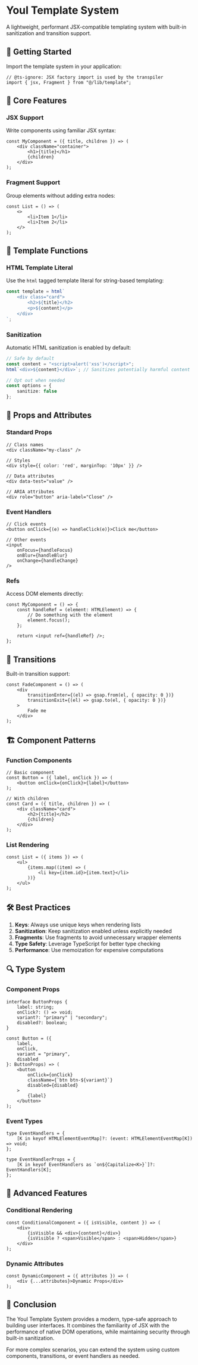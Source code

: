 # YouI Template System

A lightweight, performant JSX-compatible templating system with built-in sanitization and transition support.

## 🚀 Getting Started

Import the template system in your application:

```tsx
// @ts-ignore: JSX factory import is used by the transpiler
import { jsx, Fragment } from "@/lib/template";
```

## 🎯 Core Features

### JSX Support

Write components using familiar JSX syntax:

```tsx
const MyComponent = ({ title, children }) => (
    <div className="container">
        <h1>{title}</h1>
        {children}
    </div>
);
```

### Fragment Support

Group elements without adding extra nodes:

```tsx
const List = () => (
    <>
        <li>Item 1</li>
        <li>Item 2</li>
    </>
);
```

## 🔧 Template Functions

### HTML Template Literal

Use the `html` tagged template literal for string-based templating:

```ts
const template = html`
    <div class="card">
        <h2>${title}</h2>
        <p>${content}</p>
    </div>
`;
```

### Sanitization

Automatic HTML sanitization is enabled by default:

```ts
// Safe by default
const content = "<script>alert('xss')</script>";
html`<div>${content}</div>`; // Sanitizes potentially harmful content

// Opt out when needed
const options = {
    sanitize: false
};
```

## 🎨 Props and Attributes

### Standard Props

```tsx
// Class names
<div className="my-class" />

// Styles
<div style={{ color: 'red', marginTop: '10px' }} />

// Data attributes
<div data-test="value" />

// ARIA attributes
<div role="button" aria-label="Close" />
```

### Event Handlers

```tsx
// Click events
<button onClick={(e) => handleClick(e)}>Click me</button>

// Other events
<input
    onFocus={handleFocus}
    onBlur={handleBlur}
    onChange={handleChange}
/>
```

### Refs

Access DOM elements directly:

```tsx
const MyComponent = () => {
    const handleRef = (element: HTMLElement) => {
        // Do something with the element
        element.focus();
    };

    return <input ref={handleRef} />;
};
```

## 🔄 Transitions

Built-in transition support:

```tsx
const FadeComponent = () => (
    <div
        transitionEnter={(el) => gsap.from(el, { opacity: 0 })}
        transitionExit={(el) => gsap.to(el, { opacity: 0 })}
    >
        Fade me
    </div>
);
```

## 🏗️ Component Patterns

### Function Components

```tsx
// Basic component
const Button = ({ label, onClick }) => (
    <button onClick={onClick}>{label}</button>
);

// With children
const Card = ({ title, children }) => (
    <div className="card">
        <h2>{title}</h2>
        {children}
    </div>
);
```

### List Rendering

```tsx
const List = ({ items }) => (
    <ul>
        {items.map((item) => (
            <li key={item.id}>{item.text}</li>
        ))}
    </ul>
);
```

## 🛠️ Best Practices

1. **Keys**: Always use unique keys when rendering lists
2. **Sanitization**: Keep sanitization enabled unless explicitly needed
3. **Fragments**: Use fragments to avoid unnecessary wrapper elements
4. **Type Safety**: Leverage TypeScript for better type checking
5. **Performance**: Use memoization for expensive computations

## 🔍 Type System

### Component Props

```tsx
interface ButtonProps {
    label: string;
    onClick?: () => void;
    variant?: "primary" | "secondary";
    disabled?: boolean;
}

const Button = ({
    label,
    onClick,
    variant = "primary",
    disabled
}: ButtonProps) => (
    <button
        onClick={onClick}
        className={`btn btn-${variant}`}
        disabled={disabled}
    >
        {label}
    </button>
);
```

### Event Types

```tsx
type EventHandlers = {
    [K in keyof HTMLElementEventMap]?: (event: HTMLElementEventMap[K]) => void;
};

type EventHandlerProps = {
    [K in keyof EventHandlers as `on${Capitalize<K>}`]?: EventHandlers[K];
};
```

## 🌟 Advanced Features

### Conditional Rendering

```tsx
const ConditionalComponent = ({ isVisible, content }) => (
    <div>
        {isVisible && <div>{content}</div>}
        {isVisible ? <span>Visible</span> : <span>Hidden</span>}
    </div>
);
```

### Dynamic Attributes

```tsx
const DynamicComponent = ({ attributes }) => (
    <div {...attributes}>Dynamic Props</div>
);
```

## 🌟 Conclusion

The YouI Template System provides a modern, type-safe approach to building user interfaces. It combines the familiarity of JSX with the performance of native DOM operations, while maintaining security through built-in sanitization.

For more complex scenarios, you can extend the system using custom components, transitions, or event handlers as needed.
